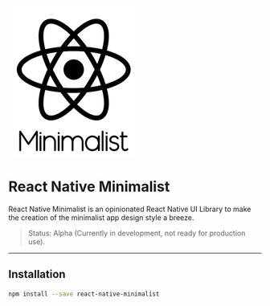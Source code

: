 ![Image of Yaktocat](assets/Minimalist-Logo.png)

# React Native Minimalist

React Native Minimalist is an opinionated React Native UI Library to make the creation of the minimalist app design style a breeze.

> Status: Alpha (Currently in development, not ready for production use).

---

## Installation

```bash
npm install --save react-native-minimalist
```
